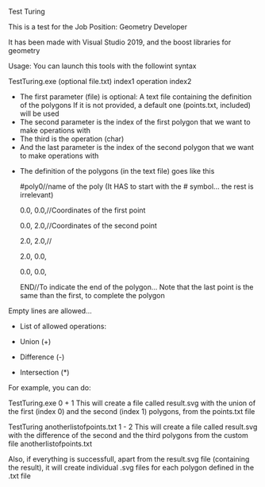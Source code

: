 Test Turing

This is a test for the Job Position: Geometry Developer

It has been made with Visual Studio 2019, and the boost libraries for geometry

Usage:
You can launch this tools with the followint syntax

TestTuring.exe (optional file.txt) index1 operation index2

- The first parameter (file) is optional: A text file containing the definition of the polygons
  If it is not provided, a default one (points.txt, included) will be used
- The second parameter is the index of the first polygon that we want to make operations with
- The third is the operation (char)
- And the last parameter is the index of the second polygon that we want to make operations with

* The definition of the polygons (in the text file) goes like this
 
 
  #poly0//name of the poly (It HAS to start with the # symbol... the rest is irrelevant)
  
  0.0, 0.0,//Coordinates of the first point
  
  0.0, 2.0,//Coordinates of the second point
  
  2.0, 2.0,//
  
  2.0, 0.0,
  
  0.0, 0.0,
  
  END//To indicate the end of the polygon... Note that the last point is the same than the first, to complete the polygon
  

Empty lines are allowed... 

* List of allowed operations:
+ Union (+)
- Difference (-)
* Intersection (*)


For example, you can do:

TestTuring.exe 0 + 1
This will create a file called result.svg with the union of the first (index 0) and the second (index 1) polygons, from the points.txt file

TestTuring anotherlistofpoints.txt 1 - 2
This will create a file called result.svg with the difference of the second and the third polygons from the custom file anotherlistofpoints.txt


Also, if everything is successfull, apart from the result.svg file (containing the result), it will create individual .svg files for each polygon defined in the .txt file
